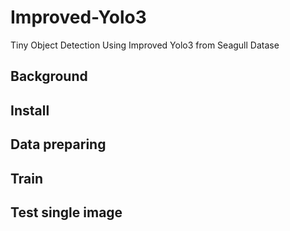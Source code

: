 # Improved-Yolo3
Tiny Object Detection Using Improved Yolo3 from Seagull Datase
## Background

## Install

## Data preparing

## Train

## Test single image
